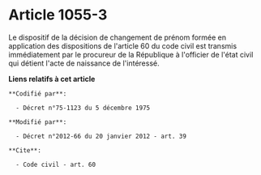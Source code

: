 # Article 1055-3

Le dispositif de la décision de changement de prénom formée en application des dispositions de l'article 60 du code civil est
transmis immédiatement par le procureur de la République à l'officier de l'état civil qui détient l'acte de naissance de
l'intéressé.

**Liens relatifs à cet article**

	**Codifié par**:

	  - Décret n°75-1123 du 5 décembre 1975

	**Modifié par**:

	  - Décret n°2012-66 du 20 janvier 2012 - art. 39

	**Cite**:

	  - Code civil - art. 60
